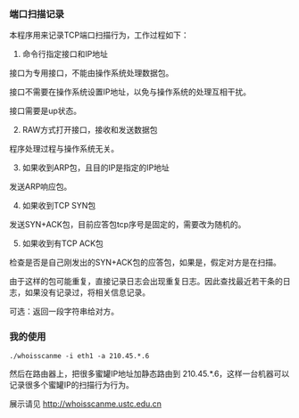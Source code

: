 ### 端口扫描记录

本程序用来记录TCP端口扫描行为，工作过程如下：

1. 命令行指定接口和IP地址

接口为专用接口，不能由操作系统处理数据包。

接口不需要在操作系统设置IP地址，以免与操作系统的处理互相干扰。

接口需要是up状态。

2. RAW方式打开接口，接收和发送数据包

程序处理过程与操作系统无关。

3. 如果收到ARP包，且目的IP是指定的IP地址
 
发送ARP响应包。

4. 如果收到TCP SYN包

发送SYN+ACK包，目前应答包tcp序号是固定的，需要改为随机的。

5. 如果收到有TCP ACK包

检查是否是自己刚发出的SYN+ACK包的应答包，如果是，假定对方是在扫描。

由于这样的包可能重复，直接记录日志会出现重复日志。因此查找最近若干条的日志，如果没有记录过，将相关信息记录。

可选：返回一段字符串给对方。

### 我的使用

```
./whoisscanme -i eth1 -a 210.45.*.6 
```

然后在路由器上，把很多蜜罐IP地址加静态路由到 210.45.*.6，这样一台机器可以记录很多个蜜罐IP的扫描行为行为。

展示请见 http://whoisscanme.ustc.edu.cn
